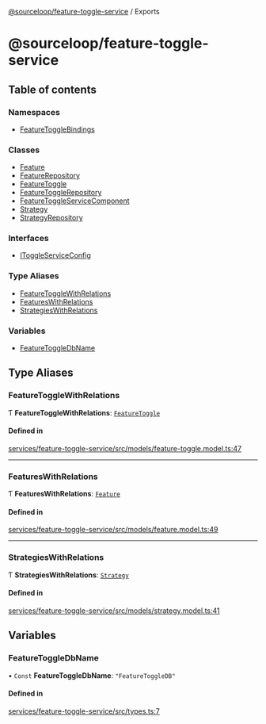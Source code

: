 [@sourceloop/feature-toggle-service](README.md) / Exports

# @sourceloop/feature-toggle-service

## Table of contents

### Namespaces

- [FeatureToggleBindings](modules/FeatureToggleBindings.md)

### Classes

- [Feature](classes/Feature.md)
- [FeatureRepository](classes/FeatureRepository.md)
- [FeatureToggle](classes/FeatureToggle.md)
- [FeatureToggleRepository](classes/FeatureToggleRepository.md)
- [FeatureToggleServiceComponent](classes/FeatureToggleServiceComponent.md)
- [Strategy](classes/Strategy.md)
- [StrategyRepository](classes/StrategyRepository.md)

### Interfaces

- [IToggleServiceConfig](interfaces/IToggleServiceConfig.md)

### Type Aliases

- [FeatureToggleWithRelations](modules.md#featuretogglewithrelations)
- [FeaturesWithRelations](modules.md#featureswithrelations)
- [StrategiesWithRelations](modules.md#strategieswithrelations)

### Variables

- [FeatureToggleDbName](modules.md#featuretoggledbname)

## Type Aliases

### FeatureToggleWithRelations

Ƭ **FeatureToggleWithRelations**: [`FeatureToggle`](classes/FeatureToggle.md)

#### Defined in

[services/feature-toggle-service/src/models/feature-toggle.model.ts:47](https://github.com/sourcefuse/loopback4-microservice-catalog/blob/089fc2dc0/services/feature-toggle-service/src/models/feature-toggle.model.ts#L47)

___

### FeaturesWithRelations

Ƭ **FeaturesWithRelations**: [`Feature`](classes/Feature.md)

#### Defined in

[services/feature-toggle-service/src/models/feature.model.ts:49](https://github.com/sourcefuse/loopback4-microservice-catalog/blob/089fc2dc0/services/feature-toggle-service/src/models/feature.model.ts#L49)

___

### StrategiesWithRelations

Ƭ **StrategiesWithRelations**: [`Strategy`](classes/Strategy.md)

#### Defined in

[services/feature-toggle-service/src/models/strategy.model.ts:41](https://github.com/sourcefuse/loopback4-microservice-catalog/blob/089fc2dc0/services/feature-toggle-service/src/models/strategy.model.ts#L41)

## Variables

### FeatureToggleDbName

• `Const` **FeatureToggleDbName**: ``"FeatureToggleDB"``

#### Defined in

[services/feature-toggle-service/src/types.ts:7](https://github.com/sourcefuse/loopback4-microservice-catalog/blob/089fc2dc0/services/feature-toggle-service/src/types.ts#L7)
